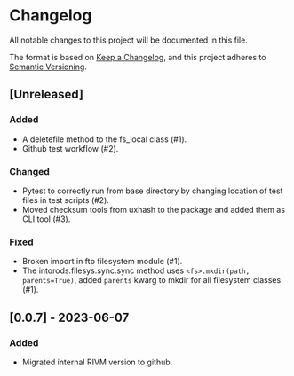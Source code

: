 # Changelog

All notable changes to this project will be documented in this file.

The format is based on [Keep a Changelog](https://keepachangelog.com/en/1.0.0/),
and this project adheres to [Semantic Versioning](https://semver.org/spec/v2.0.0.html).

## [Unreleased]

### Added

- A deletefile method to the fs_local class (#1).
- Github test workflow (#2).

### Changed

- Pytest to correctly run from base directory by changing location of test
  files in test scripts (#2).
- Moved checksum tools from uxhash to the package and added them as CLI tool (#3).

### Fixed 

- Broken import in ftp filesystem module (#1).
- The intorods.filesys.sync.sync method uses `<fs>.mkdir(path, parents=True)`,
  added `parents` kwarg to mkdir for all filesystem classes (#1).

## [0.0.7] - 2023-06-07

### Added

- Migrated internal RIVM version to github.
